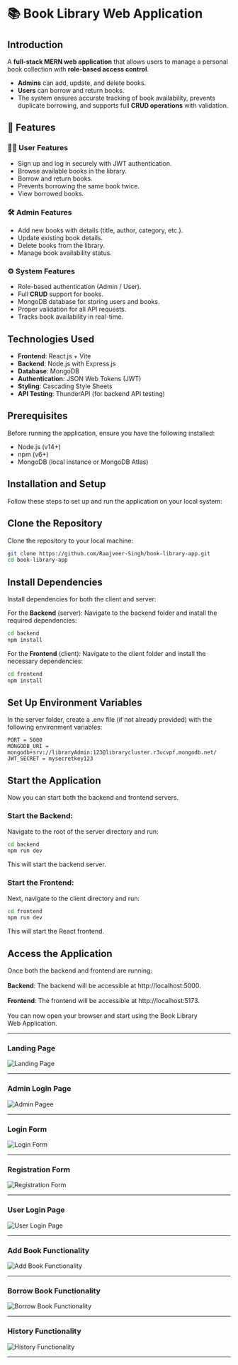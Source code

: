 # 📚 Book Library Web Application

## Introduction
A **full-stack MERN web application** that allows users to manage a personal book collection with **role-based access control**.  
- **Admins** can add, update, and delete books.  
- **Users** can borrow and return books.  
- The system ensures accurate tracking of book availability, prevents duplicate borrowing, and supports full **CRUD operations** with validation.

## 🚀 Features

### 👨‍💻 User Features
- Sign up and log in securely with JWT authentication.
- Browse available books in the library.
- Borrow and return books.
- Prevents borrowing the same book twice.
- View borrowed books.

### 🛠️ Admin Features
- Add new books with details (title, author, category, etc.).
- Update existing book details.
- Delete books from the library.
- Manage book availability status.

### ⚙️ System Features
- Role-based authentication (Admin / User).
- Full **CRUD** support for books.
- MongoDB database for storing users and books.
- Proper validation for all API requests.
- Tracks book availability in real-time.

## Technologies Used
- **Frontend**: React.js + Vite
- **Backend**: Node.js with Express.js
- **Database**: MongoDB
- **Authentication**: JSON Web Tokens (JWT)
- **Styling**: Cascading Style Sheets
- **API Testing**: ThunderAPI (for backend API testing)

## Prerequisites
Before running the application, ensure you have the following installed:

- Node.js (v14+)
- npm (v6+)
- MongoDB (local instance or MongoDB Atlas)

## Installation and Setup

Follow these steps to set up and run the application on your local system:

##  Clone the Repository

Clone the repository to your local machine:

```bash
git clone https://github.com/Raajveer-Singh/book-library-app.git
cd book-library-app
```
## Install Dependencies
Install dependencies for both the client and server:

For the **Backend** (server):
Navigate to the backend folder and install the required dependencies:

```bash
cd backend
npm install
```

For the **Frontend** (client):
Navigate to the client folder and install the necessary dependencies:

```bash
cd frontend
npm install
```

## Set Up Environment Variables
In the server folder, create a .env file (if not already provided) with the following environment variables:

``` .env
PORT = 5000
MONGODB_URI = mongodb+srv://libraryAdmin:123@librarycluster.r3ucvpf.mongodb.net/
JWT_SECRET = mysecretkey123
```

## Start the Application
Now you can start both the backend and frontend servers.

### Start the Backend:
Navigate to the root of the server directory and run:

```bash
cd backend
npm run dev
```
This will start the backend server.

### Start the Frontend:
Next, navigate to the client directory and run:

```bash
cd frontend
npm run dev
```
This will start the React frontend.

## Access the Application
Once both the backend and frontend are running:<br/><br/>
**Backend**: The backend will be accessible at http://localhost:5000.<br/><br/>
**Frontend**: The frontend will be accessible at http://localhost:5173.<br/><br/>
You can now open your browser and start using the Book Library Web Application.<br/> <hr/>

### Landing Page
![Landing Page](https://github.com/Raajveer-Singh/Book-library-Application/blob/b49c9cbc9e42438c49b693e73596a7b7ecbda95e/frontend/screenshots/Screenshot%202025-10-04%20213834.png)
<br/> <hr/>

### Admin Login Page
![Admin Pagee](https://github.com/Raajveer-Singh/Book-library-Application/blob/b49c9cbc9e42438c49b693e73596a7b7ecbda95e/frontend/screenshots/Screenshot%202025-10-04%20213811.png)
<br/> <hr/>

### Login Form
![Login Form](https://github.com/Raajveer-Singh/Book-library-Application/blob/b49c9cbc9e42438c49b693e73596a7b7ecbda95e/frontend/screenshots/Screenshot%202025-10-04%20213858.png)
<br/> <hr/>

### Registration Form
![Registration Form](https://github.com/Raajveer-Singh/Book-library-Application/blob/b49c9cbc9e42438c49b693e73596a7b7ecbda95e/frontend/screenshots/Screenshot%202025-10-04%20213921.png)
<br/> <hr/>

### User Login Page
![User Login Page](https://github.com/Raajveer-Singh/Book-library-Application/blob/b49c9cbc9e42438c49b693e73596a7b7ecbda95e/frontend/screenshots/Screenshot%202025-10-04%20213944.png)
<br/> <hr/>

### Add Book Functionality
![Add Book Functionality](https://github.com/Raajveer-Singh/Book-library-Application/blob/b49c9cbc9e42438c49b693e73596a7b7ecbda95e/frontend/screenshots/Screenshot%202025-10-04%20215619.png)
<br/> <hr/>

### Borrow Book Functionality
![Borrow Book Functionality](https://github.com/Raajveer-Singh/Book-library-Application/blob/ba286e67b3ad3842f06bb87b6118aee6ee0aa5b4/frontend/screenshots/Screenshot%202025-10-04%20221627.png)
<br/> <hr/>

### History Functionality
![History Functionality](https://github.com/Raajveer-Singh/Book-library-Application/blob/b49c9cbc9e42438c49b693e73596a7b7ecbda95e/frontend/screenshots/Screenshot%202025-10-04%20214103.png)
<br/> <hr/>



